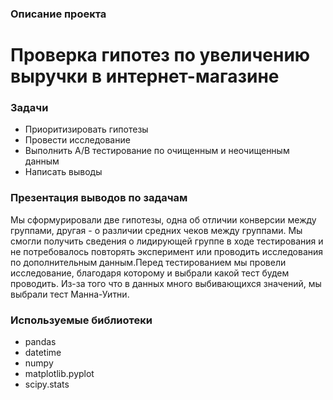 ### Описание проекта 

# Проверка гипотез по увеличению выручки в интернет-магазине


### Задачи

- Приоритизировать гипотезы 
- Провести исследование 
- Выполнить A/B тестирование по очищенным и неочищенным данным
- Написать выводы


### Презентация выводов по задачам

Мы сформурировали две гипотезы, одна об отличии конверсии между группами, другая - о различии средних чеков между группами. Мы смогли получить сведения о лидирующей группе в ходе тестирования и не потребовалось повторять эксперимент или проводить исследования по дополнительным данным.Перед тестированием мы провели исследование, благодаря которому и выбрали какой тест будем проводить. Из-за того что в данных много выбивающихся значений, мы выбрали тест Манна-Уитни.

### Используемые библиотеки

- pandas
- datetime
- numpy
- matplotlib.pyplot
- scipy.stats
